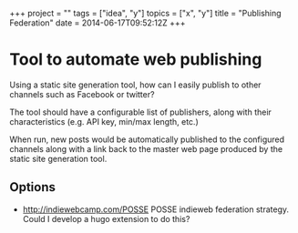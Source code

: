 +++
project = ""
tags = ["idea", "y"]
topics = ["x", "y"]
title = "Publishing Federation"
date = 2014-06-17T09:52:12Z
+++
# Tool to automate web publishing

Using a static site generation tool, how can I easily publish to other channels such as Facebook or twitter?

The tool should have a configurable list of publishers, along with their characteristics (e.g. API key, min/max length, etc.)

When run, new posts would be automatically published to the configured channels along with a link back to the master web page produced by the static site generation tool.

## Options

* http://indiewebcamp.com/POSSE POSSE indieweb federation strategy. Could I develop a hugo extension to do this?
